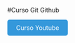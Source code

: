 #Curso Git Github

 <style>
        /* Estilos para o link como botão */
        .botao-azul {
            display: inline-block;
            padding: 10px 20px;
            background-color: #3498db;
            color: #fff; 
            text-decoration: none; 
            border-radius: 5px;
            transition: background-color 0.3s ease; 
        }

        /* Estilizar hover (quando o mouse passa sobre o link) */
        .botao-azul:hover {
            background-color: #2980b9; /* Cor de fundo azul mais escura no hover */
        }
    </style>

    
<a class="botao-azul" href="https://www.youtube.com/playlist?list=PLlAbYrWSYTiNqugqFFWWsgONJsmc3eMpg" target="_blank">Curso Youtube</a>
